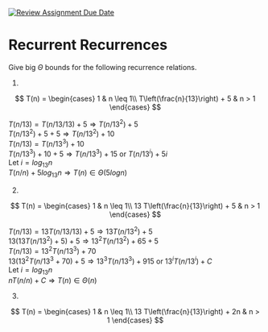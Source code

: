 [![Review Assignment Due Date](https://classroom.github.com/assets/deadline-readme-button-24ddc0f5d75046c5622901739e7c5dd533143b0c8e959d652212380cedb1ea36.svg)](https://classroom.github.com/a/8KYthzwp)
# Recurrent Recurrences

Give big $\Theta$ bounds for the following recurrence relations.

1.
$$ T(n) =
    \begin{cases}
        1 & n \leq 1\\
        T\left(\frac{n}{13}\right) + 5 & n > 1
    \end{cases}
$$

$T(n/13) = T(n/13/13) + 5 \Rightarrow T(n/13^2) + 5$ </br>
$T(n/13^2) + 5 + 5 \Rightarrow T(n/13^2) + 10$ </br>
$T(n/13) = T(n/13^3) + 10$ </br>
$T(n/13^3) + 10 + 5 \Rightarrow T(n/13^3) + 15$ or $T(n/13^i) + 5i$ </br>
Let $i = log_{13}n$ </br>
$T(n/n) + 5log_{13}n \Rightarrow T(n) \in \Theta(5logn)$

2.
$$ T(n) =
    \begin{cases}
        1 & n \leq 1\\
        13 T\left(\frac{n}{13}\right) + 5 & n > 1
    \end{cases}
$$

$T(n/13) = 13T(n/13/13) + 5 \Rightarrow 13T(n/13^2) + 5$ </br>
$13(13T(n/13^2) + 5) + 5 \Rightarrow 13^2T(n/13^2) + 65 + 5$ </br>
$T(n/13) = 13^2T(n/13^3) + 70$ </br>
$13(13^2T(n/13^3 + 70) + 5 \Rightarrow 13^3T(n/13^3) + 915$ or $13^iT(n/13^i) + C$ </br>
Let $i = log_{13}n$ </br>
$nT(n/n) + C \Rightarrow T(n) \in \Theta(n)$

3.
$$ T(n) =
    \begin{cases}
        1 & n \leq 1\\
        13 T\left(\frac{n}{13}\right) + 2n & n > 1
    \end{cases}
$$
